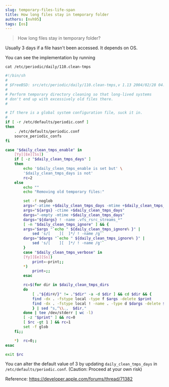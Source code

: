 ```yaml
---
slug: temporary-files-life-span
title: How long files stay in temporary folder
authors: [nvh95]
tags: [os]
---
```


> How long files stay in temporary folder?

Usually 3 days if a file hasn't been accessed. It depends on OS.

<!-- truncate -->

You can see the implementation by running

```command
cat /etc/periodic/daily/110.clean-tmps
```

```bash
#!/bin/sh
#
# $FreeBSD: src/etc/periodic/daily/110.clean-tmps,v 1.13 2004/02/28 04:58:40 ache Exp $
#
# Perform temporary directory cleaning so that long-lived systems
# don't end up with excessively old files there.
#

# If there is a global system configuration file, suck it in.
#
if [ -r /etc/defaults/periodic.conf ]
then
    . /etc/defaults/periodic.conf
    source_periodic_confs
fi

case "$daily_clean_tmps_enable" in
    [Yy][Ee][Ss])
	if [ -z "$daily_clean_tmps_days" ]
	then
	    echo '$daily_clean_tmps_enable is set but' \
		'$daily_clean_tmps_days is not'
	    rc=2
	else
	    echo ""
	    echo "Removing old temporary files:"

	    set -f noglob
	    args="-atime +$daily_clean_tmps_days -mtime +$daily_clean_tmps_days"
	    args="${args} -ctime +$daily_clean_tmps_days"
	    dargs="-empty -mtime +$daily_clean_tmps_days"
	    dargs="${dargs} ! -name .vfs_rsrc_streams_*"
	    [ -n "$daily_clean_tmps_ignore" ] && {
		args="$args "`echo " ${daily_clean_tmps_ignore% }" |
		    sed 's/[ 	][ 	]*/ ! -name /g'`
		dargs="$dargs "`echo " ${daily_clean_tmps_ignore% }" |
		    sed 's/[ 	][ 	]*/ ! -name /g'`
	    }
	    case "$daily_clean_tmps_verbose" in
		[Yy][Ee][Ss])
		    print=-print;;
		*)
		    print=;;
	    esac

	    rc=$(for dir in $daily_clean_tmps_dirs
		do
		    [ ."${dir#/}" != ."$dir" -a -d $dir ] && cd $dir && {
			find -dx . -fstype local -type f $args -delete $print
			find -dx . -fstype local ! -name . -type d $dargs -delete $print
		    } | sed "s,^\\.,  $dir,"
		done | tee /dev/stderr | wc -l)
	    [ -z "$print" ] && rc=0
	    [ $rc -gt 1 ] && rc=1
	    set -f glob
	fi;;

    *)  rc=0;;
esac

exit $rc
```

You can alter the default value of 3 by updating `daily_clean_tmps_days` in `/etc/defaults/periodic.conf`. (Caution: Proceed at your own risk)

Reference: https://developer.apple.com/forums/thread/71382
